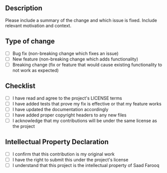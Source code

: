 ## Description
Please include a summary of the change and which issue is fixed. Include relevant motivation and context.

## Type of change
- [ ] Bug fix (non-breaking change which fixes an issue)
- [ ] New feature (non-breaking change which adds functionality)
- [ ] Breaking change (fix or feature that would cause existing functionality to not work as expected)

## Checklist
- [ ] I have read and agree to the project's LICENSE terms
- [ ] I have added tests that prove my fix is effective or that my feature works
- [ ] I have updated the documentation accordingly
- [ ] I have added proper copyright headers to any new files
- [ ] I acknowledge that my contributions will be under the same license as the project

## Intellectual Property Declaration
- [ ] I confirm that this contribution is my original work
- [ ] I have the right to submit this under the project's license
- [ ] I understand that this project is the intellectual property of Saad Farooq
